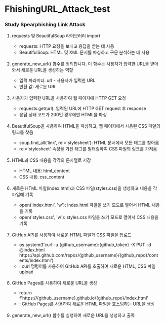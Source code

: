 # FhishingURL_Attack_test
### Study Spearphishing Link Attack
<ol>
  <li>requests 및 BeautifulSoup 라이브러리 import</li>
  <ul>
    <li>requests: HTTP 요청을 보내고 응답을 받는 데 사용</li>
    <li>BeautifulSoup: HTML 및 XML 문서를 파싱하고 구문 분석하는 데 사용</li>
  </ul><br>
  
  <li>generate_new_url() 함수를 정의합니다. 이 함수는 사용자가 입력한 URL을 받아와서 새로운 URL을 생성하는 역할</li>
  <ul>
    <li>입력 파라미터: url - 사용자가 입력한 URL</li>
    <li>반환 값: 새로운 URL</li>
  </ul><br>
  
  <li>사용자가 입력한 URL을 사용하여 웹 페이지에 HTTP GET 요청</li>
  <ul>
    <li>requests.get(url): 입력된 URL에 HTTP GET request 후 response</li>
    <li>응답 상태 코드가 200인 경우에만 HTML을 파싱</li>
  </ul><br>
  
  <li>BeautifulSoup을 사용하여 HTML을 파싱하고, 웹 페이지에서 사용된 CSS 파일의 링크를 찾음</li>
  <ul>
    <li>soup.find_all('link', rel='stylesheet'): HTML 문서에서 모든 <link> 태그를 찾아옴</li>
    <li>rel='stylesheet' 속성을 가진 태그를 필터링하여 CSS 파일의 링크를 가져옴</li>
  </ul><br>
  
  <li>HTML과 CSS 내용을 각각의 문자열로 저장</li>
  <ul>
    <li>HTML 내용: html_content</li>
    <li>CSS 내용: css_content</li>
  </ul><br>
  
  <li>새로운 HTML 파일(index.html)과 CSS 파일(styles.css)을 생성하고 내용을 각 파일에 기록</li>
  <ul>
    <li>open('index.html', 'w'): index.html 파일을 쓰기 모드로 열어서 HTML 내용을 기록</li>
    <li>open('styles.css', 'w'): styles.css 파일을 쓰기 모드로 열어서 CSS 내용을 기록</li>
  </ul><br>
  
  <li>GitHub API를 사용하여 새로운 HTML 파일과 CSS 파일을 업로드</li>
  <ul>
    <li>os.system(f'curl -u {github_username}:{github_token} -X PUT -d @index.html https://api.github.com/repos/{github_username}/{github_repo}/contents/index.html')</li>
    <li>: curl 명령어를 사용하여 GitHub API를 호출하여 새로운 HTML, CSS 파일 upload</li>
  </ul><br>
  
  <li>GitHub Pages를 사용하여 새로운 URL을 생성</li>
  <ul>
    <li>return f'https://{github_username}.github.io/{github_repo}/index.html'</li>
    <li>: GitHub Pages를 사용하여 새로운 HTML 파일을 호스팅하는 URL을 생성</li>
  </ul><br>
  
  <li>generate_new_url() 함수를 실행하여 새로운 URL을 생성하고 출력</li>
  <br>
</ol>

